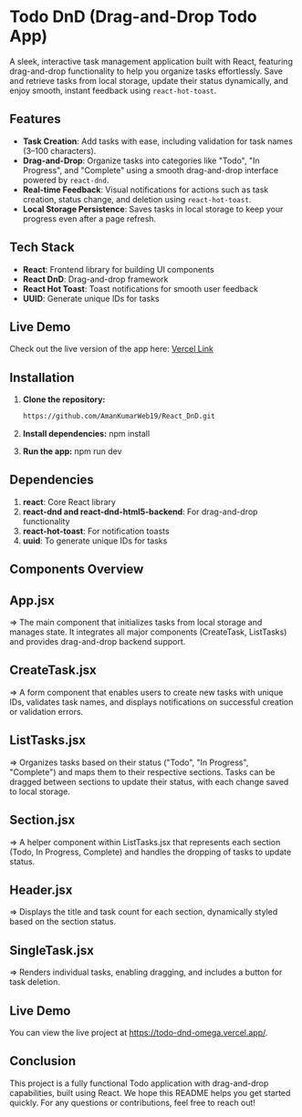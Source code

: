 # Todo DnD (Drag-and-Drop Todo App)

A sleek, interactive task management application built with React, featuring drag-and-drop functionality to help you organize tasks effortlessly. Save and retrieve tasks from local storage, update their status dynamically, and enjoy smooth, instant feedback using `react-hot-toast`.

## Features

- **Task Creation**: Add tasks with ease, including validation for task names (3–100 characters).
- **Drag-and-Drop**: Organize tasks into categories like "Todo", "In Progress", and "Complete" using a smooth drag-and-drop interface powered by `react-dnd`.
- **Real-time Feedback**: Visual notifications for actions such as task creation, status change, and deletion using `react-hot-toast`.
- **Local Storage Persistence**: Saves tasks in local storage to keep your progress even after a page refresh.

## Tech Stack

- **React**: Frontend library for building UI components
- **React DnD**: Drag-and-drop framework
- **React Hot Toast**: Toast notifications for smooth user feedback
- **UUID**: Generate unique IDs for tasks

## Live Demo

Check out the live version of the app here: [Vercel Link](https://todo-dnd-omega.vercel.app/)

## Installation

1. **Clone the repository:**

   ```bash
   https://github.com/AmanKumarWeb19/React_DnD.git
   
2. **Install dependencies:**
     npm install

3. **Run the app:**
     npm run dev

## Dependencies
1. **react**: Core React library
2. **react-dnd and react-dnd-html5-backend**: For drag-and-drop functionality
3. **react-hot-toast**: For notification toasts
4. **uuid**: To generate unique IDs for tasks   

## Components Overview
## App.jsx
=> The main component that initializes tasks from local storage and manages state. It integrates all major components (CreateTask, ListTasks) and provides drag-and-drop backend support.

## CreateTask.jsx
=> A form component that enables users to create new tasks with unique IDs, validates task names, and displays notifications on successful creation or validation errors.

## ListTasks.jsx
=> Organizes tasks based on their status ("Todo", "In Progress", "Complete") and maps them to their respective sections. Tasks can be dragged between sections to update their status, with each change saved to local storage.

## Section.jsx
=> A helper component within ListTasks.jsx that represents each section (Todo, In Progress, Complete) and handles the dropping of tasks to update status.

## Header.jsx
=> Displays the title and task count for each section, dynamically styled based on the section status.

## SingleTask.jsx
=> Renders individual tasks, enabling dragging, and includes a button for task deletion.

## Live Demo
You can view the live project at https://todo-dnd-omega.vercel.app/.

## Conclusion
This project is a fully functional Todo application with drag-and-drop capabilities, built using React. We hope this README helps you get started quickly. For any questions or contributions, feel free to reach out!





